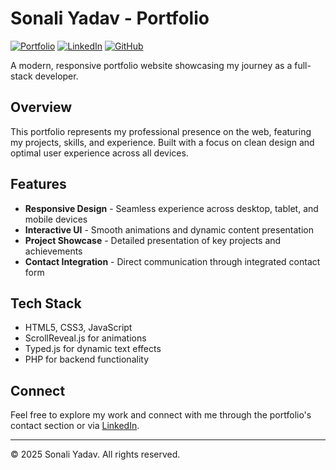# Sonali Yadav - Portfolio

[![Portfolio](https://img.shields.io/badge/Portfolio-Live-brightgreen)](https://portfolio-three-olive-82.vercel.app/)
[![LinkedIn](https://img.shields.io/badge/LinkedIn-Connect-0077B5)](https://www.linkedin.com/in/sonali-yadav-6a6518257/)
[![GitHub](https://img.shields.io/badge/GitHub-Follow-181717)](https://github.com/sonaliyadav2003)

A modern, responsive portfolio website showcasing my journey as a full-stack developer.

## Overview

This portfolio represents my professional presence on the web, featuring my projects, skills, and experience. Built with a focus on clean design and optimal user experience across all devices.

## Features

- **Responsive Design** - Seamless experience across desktop, tablet, and mobile devices
- **Interactive UI** - Smooth animations and dynamic content presentation
- **Project Showcase** - Detailed presentation of key projects and achievements
- **Contact Integration** - Direct communication through integrated contact form

## Tech Stack

- HTML5, CSS3, JavaScript
- ScrollReveal.js for animations
- Typed.js for dynamic text effects
- PHP for backend functionality

## Connect

Feel free to explore my work and connect with me through the portfolio's contact section or via [LinkedIn](https://www.linkedin.com/in/sonali-yadav-6a6518257/).

---

© 2025 Sonali Yadav. All rights reserved.
